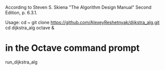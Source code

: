 According to Steven S. Skiena "The Algorithm Design Manual" Second Edition, p. 6.3.1.

Usage:
cd ~
git clone https://github.com/AlexeyReshetnyak/dijkstra_alg.git
cd dijkstra_alg
octave &
# in the Octave command prompt
run_dijkstra_alg
